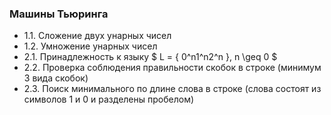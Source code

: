 ### Машины Тьюринга
  * 1.1. Сложение двух унарных чисел
  * 1.2. Умножение унарных чисел
  * 2.1. Принадлежность к языку $ L = \{ 0^n1^n2^n \}, n \geq 0 $
  * 2.2. Проверка соблюдения правильности скобок в строке (минимум 3 вида скобок)
  * 2.3. Поиск минимального по длине слова в строке (слова состоят из символов 1 и 0 и разделены пробелом) 
